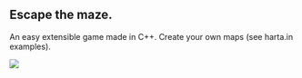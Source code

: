 ## Escape the maze.

An easy extensible game made in C++.
Create your own maps (see  harta.in examples).

![](https://i.ibb.co/D9cR8mN/Screenshot-2023-04-05-165521.png)